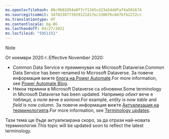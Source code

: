 ```yaml
---
ms.openlocfilehash: 80c9682d54a0f7cf1345cd23a54ddfa74a501674
ms.sourcegitcommit: 3d78338773929121d17ec3386f6cb67bfb2272cc
ms.translationtype: HT
ms.contentlocale: bg-BG
ms.lasthandoff: 04/27/2021
ms.locfileid: "5951151"
---
```

> [!NOTE]
> <span data-ttu-id="b679a-101">От ноември 2020 г.:</span><span class="sxs-lookup"><span data-stu-id="b679a-101">Effective November 2020:</span></span>
>
> - <span data-ttu-id="b679a-102">Common Data Service е преименуван на Microsoft Dataverse.</span><span class="sxs-lookup"><span data-stu-id="b679a-102">Common Data Service has been renamed to Microsoft Dataverse.</span></span> <span data-ttu-id="b679a-103">За повече информация вижте [блога на Power Automate](https://aka.ms/PAuAppBlog).</span><span class="sxs-lookup"><span data-stu-id="b679a-103">For more information, see [Power Automate Blog](https://aka.ms/PAuAppBlog).</span></span>
> - <span data-ttu-id="b679a-104">Някои термини в Microsoft Dataverse са обновени.</span><span class="sxs-lookup"><span data-stu-id="b679a-104">Some terminology in Microsoft Dataverse has been updated.</span></span> <span data-ttu-id="b679a-105">Например *обект* вече е *таблица*, а *поле* вече е *колона*.</span><span class="sxs-lookup"><span data-stu-id="b679a-105">For example, *entity* is now *table* and *field* is now *column*.</span></span> <span data-ttu-id="b679a-106">За повече информация вижте [Актуализация на терминологията](/powerapps/maker/data-platform/data-platform-intro).</span><span class="sxs-lookup"><span data-stu-id="b679a-106">For more information, see [Terminology updates](/powerapps/maker/data-platform/data-platform-intro).</span></span>
>
> <span data-ttu-id="b679a-107">Тази тема ще бъде актуализирана скоро, за да отрази най-новата терминология.</span><span class="sxs-lookup"><span data-stu-id="b679a-107">This topic will be updated soon to reflect the latest terminology.</span></span>